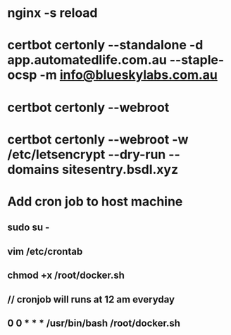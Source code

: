 # nginx -s reload

# certbot certonly --standalone -d app.automatedlife.com.au --staple-ocsp -m info@blueskylabs.com.au

# certbot certonly --webroot 

# certbot certonly --webroot -w /etc/letsencrypt --dry-run --domains sitesentry.bsdl.xyz

# Add cron job to host machine
## sudo su -
## vim /etc/crontab
## chmod +x /root/docker.sh

## // cronjob will runs at 12 am everyday
## 0 0 * * * /usr/bin/bash /root/docker.sh


